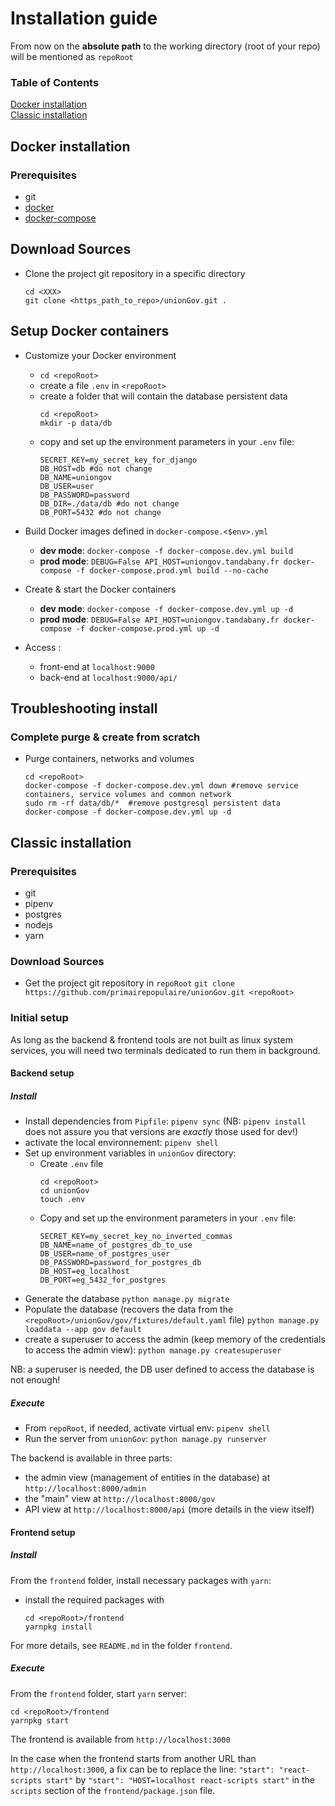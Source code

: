 # Installation guide
From now on the **absolute path** to the working directory (root of your repo) will be mentioned as `repoRoot`
### Table of Contents  
[Docker installation](#docker)  
[Classic installation](#classic)  

## <a name="docker"></a>Docker installation
### Prerequisites
* git
* [docker](https://docs.docker.com/engine/install/)
* [docker-compose](https://docs.docker.com/compose/install/)

## Download Sources
* Clone the project git repository in a specific directory <XXX>
  ```
  cd <XXX>
  git clone <https_path_to_repo>/unionGov.git .
  ```

## Setup Docker containers
* Customize your Docker environment
  * `cd <repoRoot>`
  * create a file `.env` in `<repoRoot>`
  * create a folder that will contain the database persistent data
    ```
    cd <repoRoot>
    mkdir -p data/db
    ```
  * copy and set up the environment parameters in your `.env` file:
    ```
    SECRET_KEY=my_secret_key_for_django
    DB_HOST=db #do not change
    DB_NAME=uniongov
    DB_USER=user
    DB_PASSWORD=password
    DB_DIR=./data/db #do not change
    DB_PORT=5432 #do not change
    ```
* Build Docker images defined in `docker-compose.<$env>.yml`
  * **dev mode**: `docker-compose -f docker-compose.dev.yml build`
  * **prod mode**: `DEBUG=False API_HOST=uniongov.tandabany.fr docker-compose -f docker-compose.prod.yml build --no-cache`
  
* Create & start the Docker containers
  * **dev mode**: `docker-compose -f docker-compose.dev.yml up -d`
  * **prod mode**: `DEBUG=False API_HOST=uniongov.tandabany.fr docker-compose -f docker-compose.prod.yml up -d`
  
* Access :
  * front-end at `localhost:9000`
  * back-end at `localhost:9000/api/`

## Troubleshooting install
### Complete purge & create from scratch
* Purge containers, networks and volumes
  ```
  cd <repoRoot>
  docker-compose -f docker-compose.dev.yml down #remove service containers, service volumes and common network 
  sudo rm -rf data/db/*  #remove postgresql persistent data
  docker-compose -f docker-compose.dev.yml up -d
  ```
## <a name="classic"></a>Classic installation
### Prerequisites
  * git
  * pipenv
  * postgres
  * nodejs
  * yarn

### Download Sources
  * Get the project git repository in `repoRoot`
   `git clone https://github.com/primairepopulaire/unionGov.git <repoRoot>`

### Initial setup
As long as the backend & frontend tools are not built as linux system services, you will need two terminals dedicated to run them in background.
#### Backend setup
##### Install
* Install dependencies from `Pipfile`: 
  `pipenv sync` 
  (NB: `pipenv install` does not assure you that versions are *exactly* those used for dev!)
* activate the local environnement: 
  `pipenv shell`
* Set up environment variables in `unionGov` directory:
  * Create `.env` file
    ```
    cd <repoRoot>
    cd unionGov
    touch .env
    ```
  * Copy and set up the environment parameters in your `.env` file:
    ```
    SECRET_KEY=my_secret_key_no_inverted_commas
    DB_NAME=name_of_postgres_db_to_use
    DB_USER=name_of_postgres_user
    DB_PASSWORD=password_for_postgres_db
    DB_HOST=eg_localhost
    DB_PORT=eg_5432_for_postgres
    ```
* Generate the database
  `python manage.py migrate`
* Populate the database (recovers the data from the `<repoRoot>/unionGov/gov/fixtures/default.yaml` file)
  `python manage.py loaddata --app gov default` 
* create a superuser to access the admin (keep memory of the credentials to access the admin view):
  `python manage.py createsuperuser`

NB: a superuser is needed, the DB user defined to access the database is not enough!
##### Execute
* From `repoRoot`, if needed, activate virtual env:
  `pipenv shell`
* Run the server from `unionGov`:
  `python manage.py runserver`

The backend is available in three parts:
* the admin view (management of entities in the database) at `http://localhost:8000/admin`
* the "main" view at `http://localhost:8000/gov`
* API view at `http://localhost:8000/api` (more details in the view itself)

#### Frontend setup
##### Install
From the `frontend` folder, install necessary packages with  `yarn`:
* install the required packages with 
  ```
  cd <repoRoot>/frontend
  yarnpkg install
  ```
For more details, see `README.md` in the folder `frontend`.
##### Execute
From the `frontend` folder, start `yarn` server:
```
cd <repoRoot>/frontend
yarnpkg start
```
The frontend is available from `http://localhost:3000`

In the case when the frontend starts from another URL than `http://localhost:3000`, a fix can be to replace the line:
`"start": "react-scripts start"` by `"start": "HOST=localhost react-scripts start"`
in the `scripts` section of the `frontend/package.json` file.  
